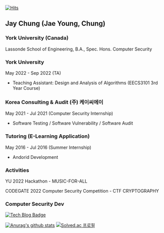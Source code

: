 [![Hits](https://hits.seeyoufarm.com/api/count/incr/badge.svg?url=https%3A%2F%2Fgithub.com%2Fsmiteflame&count_bg=%2379C83D&title_bg=%23555555&icon=&icon_color=%23E7E7E7&title=hits&edge_flat=false)](https://hits.seeyoufarm.com)

## Jay Chung (Jae Young, Chung) 

### York University (Canada)

Lassonde School of Engineering,
B.A., Spec. Hons. Computer Security 

### York University 

May 2022 - Sep 2022 (TA)

- Teaching Assistant: Design and Analysis of Algorithms (EECS3101 3rd Year Course)

### Korea Consulting & Audit (주) 케이씨에이

May 2021 - Jul 2021 (Computer Security Internship)

- Software Testing / Software Vulnerability / Software Audit

### Tutoring (E-Learning Application) 

May 2016 - Jul 2016 (Summer Internship) 

- Andorid Development 

### Activities

YU 2022 Hackathon - MUSIC-FOR-ALL

CODEGATE 2022 Computer Security Competition - CTF CRYPTOGRAPHY


### Computer Security Dev
[![Tech Blog Badge](http://img.shields.io/badge/-Tech%20blog-black?style=flat-square&logo=github&link=https://healthgongdoll.github.io/)](https://healthgongdoll.github.io/)

[![Anurag's github stats](https://github-readme-stats.vercel.app/api?username=healthgongdoll)](https://github.com/anuraghazra/github-readme-stats)
[![Solved.ac
프로필](http://mazassumnida.wtf/api/v2/generate_badge?boj=wayne0954)](https://solved.ac/wayne0954)

<!--
**healthgongdoll/healthgongdoll** is a ✨ _special_ ✨ repository because its `README.md` (this file) appears on your GitHub profile.

Here are some ideas to get you started:

- 🔭 I’m currently working on ...
- 🌱 I’m currently learning ...
- 👯 I’m looking to collaborate on ...
- 🤔 I’m looking for help with ...
- 💬 Ask me about ...
- 📫 How to reach me: ...
- 😄 Pronouns: ...
- ⚡ Fun fact: ...
-->
